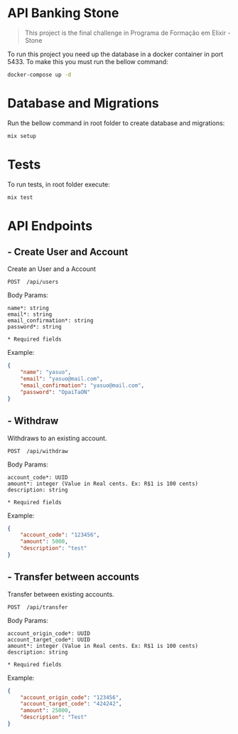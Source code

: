 # API Banking Stone

> This project is the final challenge in Programa de Formação em Elixir - Stone

To run this project you need up the database in a docker container in port 5433. To make this you must run the bellow command:

```sh
docker-compose up -d
```
# Database and Migrations

Run the bellow command in root folder to create database and migrations:
```sh
mix setup
```

# Tests

To run tests, in root folder execute:
```sh
mix test
```

# API Endpoints

## - Create User and Account

Create an User and a Account

`POST  /api/users`

Body Params:
```
name*: string
email*: string
email_confirmation*: string
password*: string

* Required fields
```
Example:
```json
{
	"name": "yasuo",
	"email": "yasuo@mail.com",
	"email_confirmation": "yasuo@mail.com",
	"password": "OpaiTaON"
}
```

## - Withdraw

Withdraws to an existing account.

`POST  /api/withdraw`

Body Params:
```
account_code*: UUID
amount*: integer (Value in Real cents. Ex: R$1 is 100 cents)
description: string

* Required fields
```
Example:
```json
{
	"account_code": "123456",
	"amount": 5000,
	"description": "test"
}
```

## - Transfer between accounts

Transfer between existing accounts.

`POST  /api/transfer`

Body Params:
```
account_origin_code*: UUID
account_target_code*: UUID
amount*: integer (Value in Real cents. Ex: R$1 is 100 cents)
description: string

* Required fields
```
Example:
```json
{
	"account_origin_code": "123456",
	"account_target_code": "424242",
	"amount": 25000,
	"description": "Test"
}
```
